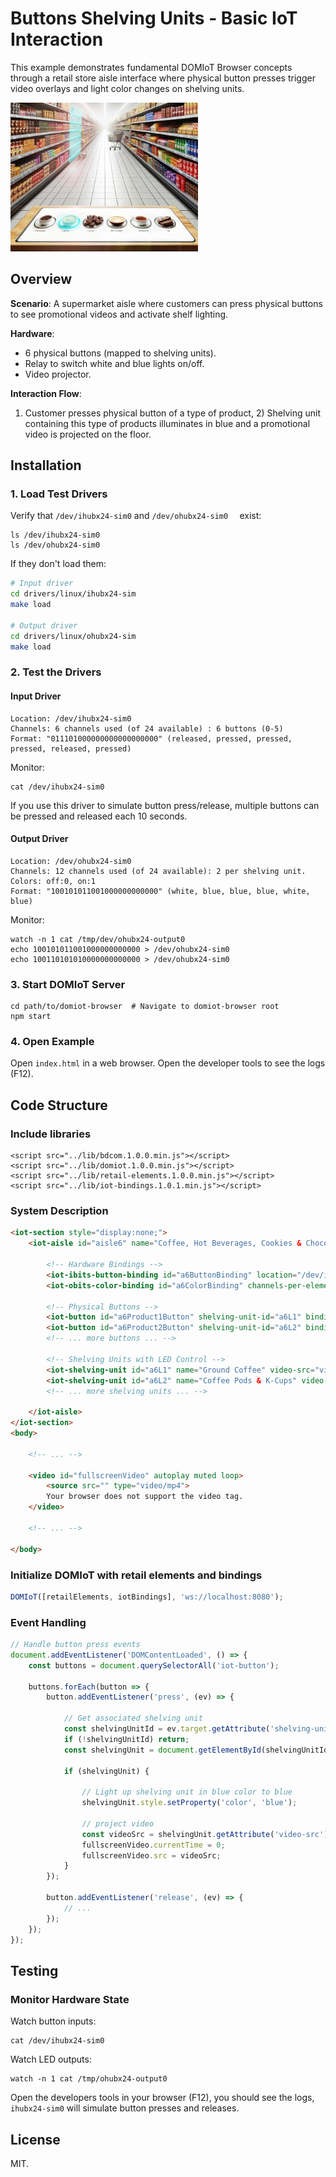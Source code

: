 # Buttons Shelving Units - Basic IoT Interaction

This example demonstrates fundamental DOMIoT Browser concepts through a retail store aisle interface where physical button presses trigger video overlays and light color changes on shelving units.

![aisle](https://raw.githubusercontent.com/domiot-io/documents/refs/heads/main/images/aisle.jpg)

## Overview

**Scenario**: A supermarket aisle where customers can press physical buttons to see promotional videos and activate shelf lighting.

**Hardware**:
- 6 physical buttons (mapped to shelving units).
- Relay to switch white and blue lights on/off.
- Video projector.

**Interaction Flow**:
1) Customer presses physical button of a type of product, 2) Shelving unit containing this type of products illuminates in blue and a promotional video is projected on the floor.

## Installation

### 1. Load Test Drivers

Verify that `/dev/ihubx24-sim0` and `/dev/ohubx24-sim0  ` exist:
```
ls /dev/ihubx24-sim0
ls /dev/ohubx24-sim0
```

If they don't load them:

```bash
# Input driver
cd drivers/linux/ihubx24-sim
make load

# Output driver
cd drivers/linux/ohubx24-sim  
make load
```

### 2. Test the Drivers

#### Input Driver
```
Location: /dev/ihubx24-sim0
Channels: 6 channels used (of 24 available) : 6 buttons (0-5)
Format: "011101000000000000000000" (released, pressed, pressed, pressed, released, pressed)
```
Monitor:
```
cat /dev/ihubx24-sim0
```

If you use this driver to simulate button press/release, multiple buttons can be pressed and released each 10 seconds.

#### Output Driver
```
Location: /dev/ohubx24-sim0  
Channels: 12 channels used (of 24 available): 2 per shelving unit.
Colors: off:0, on:1
Format: "100101011001000000000000" (white, blue, blue, blue, white, blue)
```
Monitor:
```
watch -n 1 cat /tmp/dev/ohubx24-output0
echo 100101011001000000000000 > /dev/ohubx24-sim0 
echo 100110101010000000000000 > /dev/ohubx24-sim0 
```

### 3. Start DOMIoT Server

```
cd path/to/domiot-browser  # Navigate to domiot-browser root
npm start
```

### 4. Open Example

Open `index.html` in a web browser. Open the developer tools to see the logs (F12).

## Code Structure

### Include libraries

```
<script src="../lib/bdcom.1.0.0.min.js"></script>
<script src="../lib/domiot.1.0.0.min.js"></script>
<script src="../lib/retail-elements.1.0.0.min.js"></script>
<script src="../lib/iot-bindings.1.0.1.min.js"></script>
```

### System Description

```html
<iot-section style="display:none;">
    <iot-aisle id="aisle6" name="Coffee, Hot Beverages, Cookies & Chocolate">

        <!-- Hardware Bindings -->
        <iot-ibits-button-binding id="a6ButtonBinding" location="/dev/ihubx24-sim0">
        <iot-obits-color-binding id="a6ColorBinding" channels-per-element="2" colors-channel="white;blue" location="/dev/ohubx24-sim0">

        <!-- Physical Buttons -->
        <iot-button id="a6Product1Button" shelving-unit-id="a6L1" binding="a6ButtonBinding">
        <iot-button id="a6Product2Button" shelving-unit-id="a6L2" binding="a6ButtonBinding">
        <!-- ... more buttons ... -->

        <!-- Shelving Units with LED Control -->
        <iot-shelving-unit id="a6L1" name="Ground Coffee" video-src="videos/coffee-beans-by-Mixkit.mp4" style="color:white;" binding="a6ColorBinding">
        <iot-shelving-unit id="a6L2" name="Coffee Pods & K-Cups" video-src="videos/coffee-machine-by-Coverr.mp4" style="color:white;" binding="a6ColorBinding">
        <!-- ... more shelving units ... -->

    </iot-aisle>
</iot-section>
<body>
    
    <!-- ... -->

    <video id="fullscreenVideo" autoplay muted loop>
        <source src="" type="video/mp4">
        Your browser does not support the video tag.
    </video>
    
    <!-- ... -->

</body>
```

### Initialize DOMIoT with retail elements and bindings
```javascript
DOMIoT([retailElements, iotBindings], 'ws://localhost:8080');
```

### Event Handling

```javascript
// Handle button press events
document.addEventListener('DOMContentLoaded', () => {
    const buttons = document.querySelectorAll('iot-button');
    
    buttons.forEach(button => {
        button.addEventListener('press', (ev) => {

            // Get associated shelving unit
            const shelvingUnitId = ev.target.getAttribute('shelving-unit-id');
            if (!shelvingUnitId) return;
            const shelvingUnit = document.getElementById(shelvingUnitId);
            
            if (shelvingUnit) {
                
                // Light up shelving unit in blue color to blue
                shelvingUnit.style.setProperty('color', 'blue');

                // project video
                const videoSrc = shelvingUnit.getAttribute('video-src');
                fullscreenVideo.currentTime = 0;
                fullscreenVideo.src = videoSrc;
            }
        });

        button.addEventListener('release', (ev) => {
            // ...
        });
    });
});
```

## Testing

### Monitor Hardware State

Watch button inputs:
```
cat /dev/ihubx24-sim0
```

Watch LED outputs:
```
watch -n 1 cat /tmp/ohubx24-output0
```

Open the developers tools in your browser (F12), you should see the logs, `ihubx24-sim0` will simulate button presses and releases.

## License

MIT. 